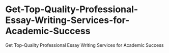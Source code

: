 # Get-Top-Quality-Professional-Essay-Writing-Services-for-Academic-Success
Get Top-Quality Professional Essay Writing Services for Academic Success
